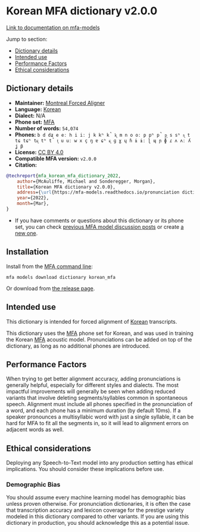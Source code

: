 
# Korean MFA dictionary v2.0.0

[Link to documentation on mfa-models](https://mfa-models.readthedocs.io/en/main/dictionary/korean_mfa.html)

Jump to section:

- [Dictionary details](#dictionary-details)
- [Intended use](#intended-use)
- [Performance Factors](#performance-factors)
- [Ethical considerations](#ethical-considerations)

## Dictionary details

- **Maintainer:** [Montreal Forced Aligner](https://montreal-forced-aligner.readthedocs.io/)
- **Language:** [Korean](https://en.wikipedia.org/wiki/Korean_language)
- **Dialect:** N/A
- **Phone set:** [MFA](https://mfa-models.readthedocs.io/en/refactor/mfa_phone_set.html#korean)
- **Number of words:** `54,074`
- **Phones:** `b d dʑ e eː h i iː j k kʰ k̚ k͈ m n o oː p pʰ p̚ p͈ s sʰ s͈ t tɕ tɕʰ tɕ͈ tʰ t̚ t͈ u uː w x ç ŋ ɐ ɕʰ ɕ͈ ɡ ɣ ɥ ɦ ɨ ɨː ɭ ɰ ɲ ɸ ɾ ʌ ʌː ʎ ʝ β`
- **License:** [CC BY 4.0](https://github.com/MontrealCorpusTools/mfa-models/tree/main/dictionary/korean/mfa/v2.0.0/LICENSE)
- **Compatible MFA version:** `v2.0.0`
- **Citation:**

```bibtex
@techreport{mfa_korean_mfa_dictionary_2022,
	author={McAuliffe, Michael and Sonderegger, Morgan},
	title={Korean MFA dictionary v2.0.0},
	address={\url{https://mfa-models.readthedocs.io/pronunciation dictionary/Korean/Korean MFA dictionary v2_0_0.html}},
	year={2022},
	month={Mar},
}
```

- If you have comments or questions about this dictionary or its phone set, you can check [previous MFA model discussion posts](https://github.com/MontrealCorpusTools/mfa-models/discussions?discussions_q=Korean+MFA+dictionary+v2.0.0) or create [a new one](https://github.com/MontrealCorpusTools/mfa-models/discussions/new).

## Installation

Install from the [MFA command line](https://montreal-forced-aligner.readthedocs.io/en/latest/user_guide/models/index.html):

```
mfa models download dictionary korean_mfa
```

Or download from [the release page](https://github.com/MontrealCorpusTools/mfa-models/releases/tag/dictionary-korean_mfa-v2.0.0).

## Intended use

This dictionary is intended for forced alignment of [Korean](https://en.wikipedia.org/wiki/Korean_language) transcripts.

This dictionary uses the [MFA](https://mfa-models.readthedocs.io/en/refactor/mfa_phone_set.html#korean) phone set for Korean, and was used in training the Korean [MFA](https://mfa-models.readthedocs.io/en/refactor/mfa_phone_set.html#korean) acoustic model. Pronunciations can be added on top of the dictionary, as long as no additional phones are introduced.

## Performance Factors

When trying to get better alignment accuracy, adding pronunciations is generally helpful, especially for different styles and dialects. The most impactful improvements will generally be seen when adding reduced variants that involve deleting segments/syllables common in spontaneous speech.  Alignment must include all phones specified in the pronunciation of a word, and each phone has a minimum duration (by default 10ms). If a speaker pronounces a multisyllabic word with just a single syllable, it can be hard for MFA to fit all the segments in, so it will lead to alignment errors on adjacent words as well.

## Ethical considerations

Deploying any Speech-to-Text model into any production setting has ethical implications. You should consider these implications before use.

### Demographic Bias

You should assume every machine learning model has demographic bias unless proven otherwise. For pronunciation dictionaries, it is often the case that transcription accuracy and lexicon coverage for the prestige variety modeled in this dictionary compared to other variants. If you are using this dictionary in production, you should acknowledge this as a potential issue.

